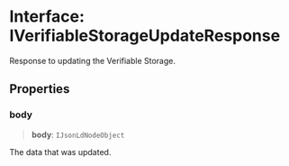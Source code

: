 # Interface: IVerifiableStorageUpdateResponse

Response to updating the Verifiable Storage.

## Properties

### body

> **body**: `IJsonLdNodeObject`

The data that was updated.
